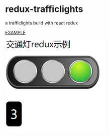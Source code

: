 # redux-trafficlights
a trafficlights build with react redux


[EXAMPLE](http://XXX)

![Image text](https://raw.githubusercontent.com/chazshi/redux-trafficlights/master/%E7%BA%A2%E7%BB%BF%E7%81%AF%E7%B4%A0%E6%9D%90/233.gif)
